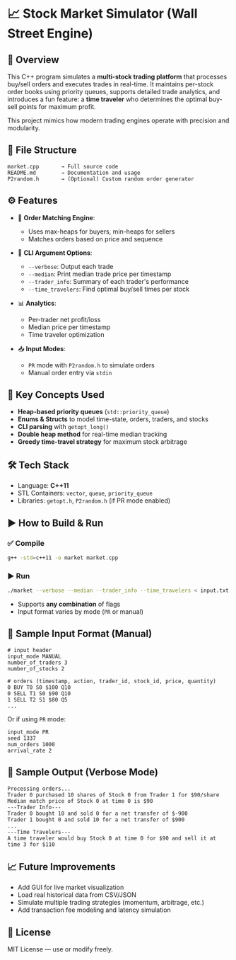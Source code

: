 # 📈 Stock Market Simulator (Wall Street Engine)

## 🧾 Overview
This C++ program simulates a **multi-stock trading platform** that processes buy/sell orders and executes trades in real-time. It maintains per-stock order books using priority queues, supports detailed trade analytics, and introduces a fun feature: a **time traveler** who determines the optimal buy-sell points for maximum profit.

This project mimics how modern trading engines operate with precision and modularity.

## 📂 File Structure
```
market.cpp       → Full source code
README.md        → Documentation and usage
P2random.h       → (Optional) Custom random order generator
```

## ⚙️ Features

- 💸 **Order Matching Engine**:
  - Uses max-heaps for buyers, min-heaps for sellers
  - Matches orders based on price and sequence

- 🧠 **CLI Argument Options**:
  - `--verbose`: Output each trade
  - `--median`: Print median trade price per timestamp
  - `--trader_info`: Summary of each trader's performance
  - `--time_travelers`: Find optimal buy/sell times per stock

- 📊 **Analytics**:
  - Per-trader net profit/loss
  - Median price per timestamp
  - Time traveler optimization

- 📥 **Input Modes**:
  - `PR` mode with `P2random.h` to simulate orders
  - Manual order entry via `stdin`

## 🧠 Key Concepts Used

- **Heap-based priority queues** (`std::priority_queue`)
- **Enums & Structs** to model time-state, orders, traders, and stocks
- **CLI parsing** with `getopt_long()`
- **Double heap method** for real-time median tracking
- **Greedy time-travel strategy** for maximum stock arbitrage

## 🛠 Tech Stack

- Language: **C++11**
- STL Containers: `vector`, `queue`, `priority_queue`
- Libraries: `getopt.h`, `P2random.h` (if PR mode enabled)

## ▶️ How to Build & Run

### ✅ Compile
```bash
g++ -std=c++11 -o market market.cpp
```

### ▶️ Run
```bash
./market --verbose --median --trader_info --time_travelers < input.txt
```

- Supports **any combination** of flags
- Input format varies by mode (`PR` or manual)

## 🧪 Sample Input Format (Manual)
```
# input header
input_mode MANUAL
number_of_traders 3
number_of_stocks 2

# orders (timestamp, action, trader_id, stock_id, price, quantity)
0 BUY T0 S0 $100 Q10
0 SELL T1 S0 $90 Q10
1 SELL T2 S1 $80 Q5
...
```

Or if using `PR` mode:
```
input_mode PR
seed 1337
num_orders 1000
arrival_rate 2
```

## 📌 Sample Output (Verbose Mode)
```
Processing orders...
Trader 0 purchased 10 shares of Stock 0 from Trader 1 for $90/share
Median match price of Stock 0 at time 0 is $90
---Trader Info---
Trader 0 bought 10 and sold 0 for a net transfer of $-900
Trader 1 bought 0 and sold 10 for a net transfer of $900
...
---Time Travelers---
A time traveler would buy Stock 0 at time 0 for $90 and sell it at time 3 for $110
```

## 📈 Future Improvements
- Add GUI for live market visualization
- Load real historical data from CSV/JSON
- Simulate multiple trading strategies (momentum, arbitrage, etc.)
- Add transaction fee modeling and latency simulation

## 📄 License
MIT License — use or modify freely.
